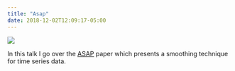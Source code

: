 ```yaml
---
title: "Asap"
date: 2018-12-02T12:09:17-05:00
---
```


![](/asap-thumb.png)

In this talk I go over the [ASAP](https://arxiv.org/pdf/1703.00983.pdf) paper
which presents a smoothing technique for time series data.
